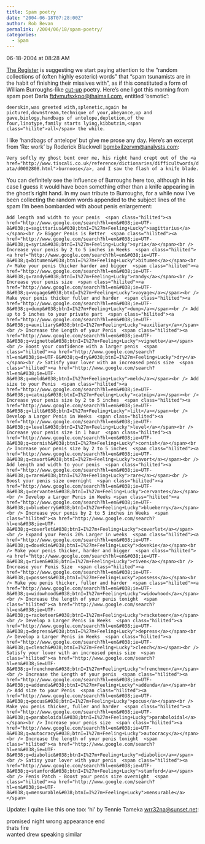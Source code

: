 ```yaml
---
title: Spam poetry
date: "2004-06-18T07:28:00Z"
author: Rob Bevan
permalink: /2004/06/18/spam-poetry/
categories:
  - Spam
---
```

06-18-2004 at 08:28 AM

[The Register][1] is suggesting we start paying attention to the &#8220;random collections of (often highly esoteric) words&#8221; that &#8220;spam tsunamists are in the habit of finishing their missives with&#8221;, as if this constituted a form of William Burroughs-like [cut-up][2] poetry. Here&#8217;s one I got this morning from spam poet Darla <ftdvmufsxkpo@thaimail.com>, entitled &#8216;osmotic&#8217;:

`deerskin,was greeted with,splenetic,again he pictured,downstream,technique of your,abeyance,up and gave,biology,handbags of antelope,depletion,of the four,linotype,family starts lying,kibbutzim,<span class="hilite">all</span> the while.`

I like &#8216;handbags of antelope&#8217; but give me prose any day. Here&#8217;s an excerpt from &#8216;Re: work&#8217; by Roderick Blackwell <bgmbxjlzervm@analysts.com>:

`Very softly my ghost bent over me, his right hand crept out of the <a href="http://www.tiscali.co.uk/reference/dictionaries/difficultwords/data/d0002808.html">burnoose</a>, and I saw the flash of a knife blade.`

You can definitely see the influence of Burroughs here too, although in his case I guess it would have been something other than a knife appearing in the ghost&#8217;s right hand. In my own tribute to Burroughs, for a while now I&#8217;ve been collecting the random words appended to the subject lines of the spam I&#8217;m been bombarded with about penis enlargement:

`Add length and width to your penis  <span class="hilited"><a href="http://www.google.com/search?hl=en&#038;ie=UTF-8&#038;q=sagittarius&#038;btnI=I%27m+Feeling+Lucky">sagittarius</a></span><br />
Bigger Penis is Better  <span class="hilited"><a href="http://www.google.com/search?hl=en&#038;ie=UTF-8&#038;q=syria&#038;btnI=I%27m+Feeling+Lucky">syria</a></span><br />
Increase your penis by 2 to 5 inches in Weeks  <span class="hilited"><a href="http://www.google.com/search?hl=en&#038;ie=UTF-8&#038;q=bitumen&#038;btnI=I%27m+Feeling+Lucky">bitumen</a></span><br />
Make your penis thicker harder and bigger  <span class="hilited"><a href="http://www.google.com/search?hl=en&#038;ie=UTF-8&#038;q=randy&#038;btnI=I%27m+Feeling+Lucky">randy</a></span><br />
Increase your penis size  <span class="hilited"><a href="http://www.google.com/search?hl=en&#038;ie=UTF-8&#038;q=voyage&#038;btnI=I%27m+Feeling+Lucky">voyage</a></span><br />
Make your penis thicker fuller and harder  <span class="hilited"><a href="http://www.google.com/search?hl=en&#038;ie=UTF-8&#038;q=dump&#038;btnI=I%27m+Feeling+Lucky">dump</a></span><br />
Add up to 5 inches to your private part  <span class="hilited"><a href="http://www.google.com/search?hl=en&#038;ie=UTF-8&#038;q=auxiliary&#038;btnI=I%27m+Feeling+Lucky">auxiliary</a></span><br />
Increase the Length of your Penis  <span class="hilited"><a href="http://www.google.com/search?hl=en&#038;ie=UTF-8&#038;q=vignette&#038;btnI=I%27m+Feeling+Lucky">vignette</a></span><br />
Boost your confidence with a larger penis  <span class="hilited"><a href="http://www.google.com/search?hl=en&#038;ie=UTF-8&#038;q=dry&#038;btnI=I%27m+Feeling+Lucky">dry</a></span><br />
Satisfy your lover with an increased penis size  <span class="hilited"><a href="http://www.google.com/search?hl=en&#038;ie=UTF-8&#038;q=meld&#038;btnI=I%27m+Feeling+Lucky">meld</a></span><br />
Add size to your Penis  <span class="hilited"><a href="http://www.google.com/search?hl=en&#038;ie=UTF-8&#038;q=catnip&#038;btnI=I%27m+Feeling+Lucky">catnip</a></span><br />
Increase your penis size by 2 to 5 inches  <span class="hilited"><a href="http://www.google.com/search?hl=en&#038;ie=UTF-8&#038;q=lilt&#038;btnI=I%27m+Feeling+Lucky">lilt</a></span><br />
Develop a Larger Penis in Weeks  <span class="hilited"><a href="http://www.google.com/search?hl=en&#038;ie=UTF-8&#038;q=level&#038;btnI=I%27m+Feeling+Lucky">level</a></span><br />
Increase your penis size in 1 hour  <span class="hilited"><a href="http://www.google.com/search?hl=en&#038;ie=UTF-8&#038;q=cornish&#038;btnI=I%27m+Feeling+Lucky">cornish</a></span><br />
Increase your penis size by 2 to 5 inches  <span class="hilited"><a href="http://www.google.com/search?hl=en&#038;ie=UTF-8&#038;q=cavort&#038;btnI=I%27m+Feeling+Lucky">cavort</a></span><br />
Add length and width to your penis  <span class="hilited"><a href="http://www.google.com/search?hl=en&#038;ie=UTF-8&#038;q=rare&#038;btnI=I%27m+Feeling+Lucky">rare</a></span><br />
Boost your penis size overnight  <span class="hilited"><a href="http://www.google.com/search?hl=en&#038;ie=UTF-8&#038;q=cervantes&#038;btnI=I%27m+Feeling+Lucky">cervantes</a></span><br />
Develop a Larger Penis in Weeks <span class="hilited"><a href="http://www.google.com/search?hl=en&#038;ie=UTF-8&#038;q=blueberry&#038;btnI=I%27m+Feeling+Lucky">blueberry</a></span><br />
Increase your penis by 2 to 5 inches in Weeks  <span class="hilited"><a href="http://www.google.com/search?hl=en&#038;ie=UTF-8&#038;q=coverlet&#038;btnI=I%27m+Feeling+Lucky">coverlet</a></span><br />
Expand your Penis 20% Larger in weeks  <span class="hilited"><a href="http://www.google.com/search?hl=en&#038;ie=UTF-8&#038;q=dovekie&#038;btnI=I%27m+Feeling+Lucky">dovekie</a></span><br />
Make your penis thicker, harder and bigger  <span class="hilited"><a href="http://www.google.com/search?hl=en&#038;ie=UTF-8&#038;q=riven&#038;btnI=I%27m+Feeling+Lucky">riven</a></span><br />
Increase your Penis Size  <span class="hilited"><a href="http://www.google.com/search?hl=en&#038;ie=UTF-8&#038;q=possess&#038;btnI=I%27m+Feeling+Lucky">possess</a></span><br />
Make you penis thicker, fuller and harder  <span class="hilited"><a href="http://www.google.com/search?hl=en&#038;ie=UTF-8&#038;q=widowhood&#038;btnI=I%27m+Feeling+Lucky">widowhood</a></span><br />
Increase the length of your penis tonight  <span class="hilited"><a href="http://www.google.com/search?hl=en&#038;ie=UTF-8&#038;q=racketeer&#038;btnI=I%27m+Feeling+Lucky">racketeer</a></span><br />
Develop a Larger Penis in Weeks  <span class="hilited"><a href="http://www.google.com/search?hl=en&#038;ie=UTF-8&#038;q=depress&#038;btnI=I%27m+Feeling+Lucky">depress</a></span><br />
Develop a Larger Penis in Weeks  <span class="hilited"><a href="http://www.google.com/search?hl=en&#038;ie=UTF-8&#038;q=clench&#038;btnI=I%27m+Feeling+Lucky">clench</a></span><br />
Satisfy your lover with an increased penis size  <span class="hilited"><a href="http://www.google.com/search?hl=en&#038;ie=UTF-8&#038;q=frenchmen&#038;btnI=I%27m+Feeling+Lucky">frenchmen</a></span><br />
Increase the Length of your penis  <span class="hilited"><a href="http://www.google.com/search?hl=en&#038;ie=UTF-8&#038;q=addenda&#038;btnI=I%27m+Feeling+Lucky">addenda</a></span><br />
Add size to your Penis  <span class="hilited"><a href="http://www.google.com/search?hl=en&#038;ie=UTF-8&#038;q=pocus&#038;btnI=I%27m+Feeling+Lucky">pocus</a></span><br />
Make you penis thicker, fuller and harder  <span class="hilited"><a href="http://www.google.com/search?hl=en&#038;ie=UTF-8&#038;q=paraboloidal&#038;btnI=I%27m+Feeling+Lucky">paraboloidal</a></span><br />
Increase your penis size  <span class="hilited"><a href="http://www.google.com/search?hl=en&#038;ie=UTF-8&#038;q=autocracy&#038;btnI=I%27m+Feeling+Lucky">autocracy</a></span><br />
Increase the length of your penis tonight  <span class="hilited"><a href="http://www.google.com/search?hl=en&#038;ie=UTF-8&#038;q=diabolic&#038;btnI=I%27m+Feeling+Lucky">diabolic</a></span><br />
Satisy your lover with your penis  <span class="hilited"><a href="http://www.google.com/search?hl=en&#038;ie=UTF-8&#038;q=stamford&#038;btnI=I%27m+Feeling+Lucky">stamford</a></span><br />
Penis Patch - Boost your penis size overnight  <span class="hilited"><a href="http://www.google.com/search?hl=en&#038;ie=UTF-8&#038;q=mensurable&#038;btnI=I%27m+Feeling+Lucky">mensurable</a></span>`

Update: I quite like this one too: &#8216;hi&#8217; by Tennie Tameka <wrr32na@sunset.net>:

promised night wrong appearance end  
thats fire  
wanted drew speaking similar

 [1]: http://www.theregister.co.uk/2004/06/17/spam_poetry/
 [2]: http://web.ukonline.co.uk/gary.leeming/burroughs/burr_cutup.htm

